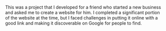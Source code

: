 This was a project that I developed for a friend who started a new business and asked me to create a website for him. I completed a significant portion of the website at the time, but I faced challenges in putting it online with a good link and making it discoverable on Google for people to find.
